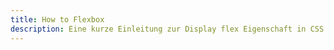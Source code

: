 ```yaml
---
title: How to Flexbox
description: Eine kurze Einleitung zur Display flex Eigenschaft in CSS
---
```

